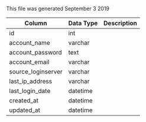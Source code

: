 This file was generated September 3 2019

| Column             | Data Type | Description |
| ------------------ | --------- | ----------- |
| id                 | int       |             |
| account_name       | varchar   |             |
| account_password   | text      |             |
| account_email      | varchar   |             |
| source_loginserver | varchar   |             |
| last_ip_address    | varchar   |             |
| last_login_date    | datetime  |             |
| created_at         | datetime  |             |
| updated_at         | datetime  |             |